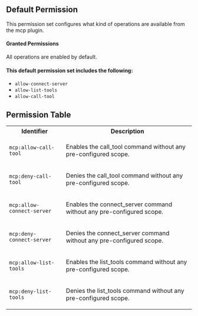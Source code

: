 ## Default Permission

This permission set configures what kind of
operations are available from the mcp plugin.

#### Granted Permissions

All operations are enabled by default.


#### This default permission set includes the following:

- `allow-connect-server`
- `allow-list-tools`
- `allow-call-tool`

## Permission Table

<table>
<tr>
<th>Identifier</th>
<th>Description</th>
</tr>


<tr>
<td>

`mcp:allow-call-tool`

</td>
<td>

Enables the call_tool command without any pre-configured scope.

</td>
</tr>

<tr>
<td>

`mcp:deny-call-tool`

</td>
<td>

Denies the call_tool command without any pre-configured scope.

</td>
</tr>

<tr>
<td>

`mcp:allow-connect-server`

</td>
<td>

Enables the connect_server command without any pre-configured scope.

</td>
</tr>

<tr>
<td>

`mcp:deny-connect-server`

</td>
<td>

Denies the connect_server command without any pre-configured scope.

</td>
</tr>

<tr>
<td>

`mcp:allow-list-tools`

</td>
<td>

Enables the list_tools command without any pre-configured scope.

</td>
</tr>

<tr>
<td>

`mcp:deny-list-tools`

</td>
<td>

Denies the list_tools command without any pre-configured scope.

</td>
</tr>
</table>
